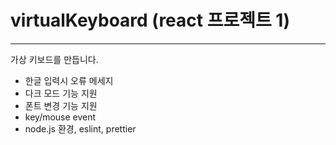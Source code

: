 # virtualKeyboard (react 프로젝트 1)
---
가상 키보드를 만듭니다.

+ 한글 입력시 오류 메세지
+ 다크 모드 기능 지원
+ 폰트 변경 기능 지원
+ key/mouse event
+ node.js 환경, eslint, prettier
